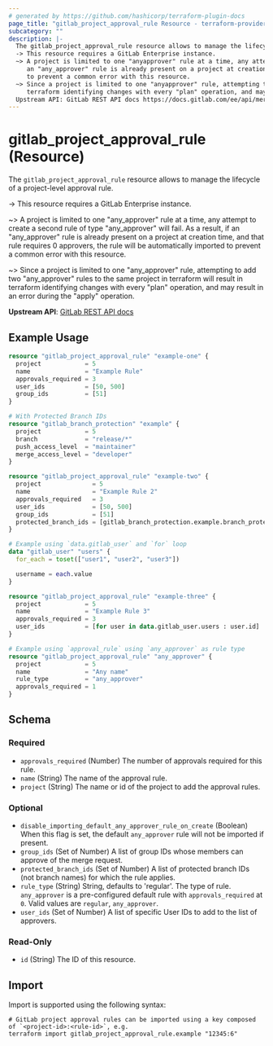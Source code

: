```yaml
---
# generated by https://github.com/hashicorp/terraform-plugin-docs
page_title: "gitlab_project_approval_rule Resource - terraform-provider-gitlab"
subcategory: ""
description: |-
  The gitlab_project_approval_rule resource allows to manage the lifecycle of a project-level approval rule.
  -> This resource requires a GitLab Enterprise instance.
  ~> A project is limited to one "anyapprover" rule at a time, any attempt to create a second rule of type "anyapprover" will fail. As a result, if
     an "any_approver" rule is already present on a project at creation time, and that rule requires 0 approvers, the rule will be automatically imported
     to prevent a common error with this resource.
  ~> Since a project is limited to one "anyapprover" rule, attempting to add two "anyapprover" rules to the same project in terraform will result in
     terraform identifying changes with every "plan" operation, and may result in an error during the "apply" operation.
  Upstream API: GitLab REST API docs https://docs.gitlab.com/ee/api/merge_request_approvals.html#project-level-mr-approvals
---
```


# gitlab_project_approval_rule (Resource)

The `gitlab_project_approval_rule` resource allows to manage the lifecycle of a project-level approval rule.

-> This resource requires a GitLab Enterprise instance.

~> A project is limited to one "any_approver" rule at a time, any attempt to create a second rule of type "any_approver" will fail. As a result, if 
   an "any_approver" rule is already present on a project at creation time, and that rule requires 0 approvers, the rule will be automatically imported
   to prevent a common error with this resource.

~> Since a project is limited to one "any_approver" rule, attempting to add two "any_approver" rules to the same project in terraform will result in 
   terraform identifying changes with every "plan" operation, and may result in an error during the "apply" operation.

**Upstream API**: [GitLab REST API docs](https://docs.gitlab.com/ee/api/merge_request_approvals.html#project-level-mr-approvals)

## Example Usage

```terraform
resource "gitlab_project_approval_rule" "example-one" {
  project            = 5
  name               = "Example Rule"
  approvals_required = 3
  user_ids           = [50, 500]
  group_ids          = [51]
}

# With Protected Branch IDs
resource "gitlab_branch_protection" "example" {
  project            = 5
  branch             = "release/*"
  push_access_level  = "maintainer"
  merge_access_level = "developer"
}

resource "gitlab_project_approval_rule" "example-two" {
  project              = 5
  name                 = "Example Rule 2"
  approvals_required   = 3
  user_ids             = [50, 500]
  group_ids            = [51]
  protected_branch_ids = [gitlab_branch_protection.example.branch_protection_id]
}

# Example using `data.gitlab_user` and `for` loop
data "gitlab_user" "users" {
  for_each = toset(["user1", "user2", "user3"])

  username = each.value
}

resource "gitlab_project_approval_rule" "example-three" {
  project            = 5
  name               = "Example Rule 3"
  approvals_required = 3
  user_ids           = [for user in data.gitlab_user.users : user.id]
}

# Example using `approval_rule` using `any_approver` as rule type
resource "gitlab_project_approval_rule" "any_approver" {
  project            = 5
  name               = "Any name"
  rule_type          = "any_approver"
  approvals_required = 1
}
```

<!-- schema generated by tfplugindocs -->
## Schema

### Required

- `approvals_required` (Number) The number of approvals required for this rule.
- `name` (String) The name of the approval rule.
- `project` (String) The name or id of the project to add the approval rules.

### Optional

- `disable_importing_default_any_approver_rule_on_create` (Boolean) When this flag is set, the default `any_approver` rule will not be imported if present.
- `group_ids` (Set of Number) A list of group IDs whose members can approve of the merge request.
- `protected_branch_ids` (Set of Number) A list of protected branch IDs (not branch names) for which the rule applies.
- `rule_type` (String) String, defaults to 'regular'. The type of rule. `any_approver` is a pre-configured default rule with `approvals_required` at `0`. Valid values are `regular`, `any_approver`.
- `user_ids` (Set of Number) A list of specific User IDs to add to the list of approvers.

### Read-Only

- `id` (String) The ID of this resource.

## Import

Import is supported using the following syntax:

```shell
# GitLab project approval rules can be imported using a key composed of `<project-id>:<rule-id>`, e.g.
terraform import gitlab_project_approval_rule.example "12345:6"
```
